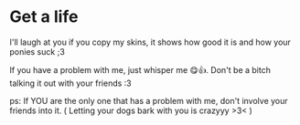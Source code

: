 # Get a life
I'll laugh at you if you copy my skins, it shows how good it is and how your ponies suck ;3

If you have a problem with me, just whisper me 😋👍. Don't be a bitch talking it out with your friends :3

ps: If YOU are the only one that has a problem with me, don't involve your friends into it. ( Letting your dogs bark with you is crazyyy >3< )
